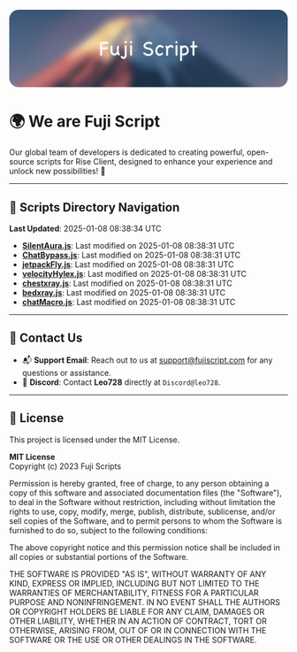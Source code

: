 ![Banner](.github/b.webp)

# 🌍 **We are Fuji Script**

Our global team of developers is dedicated to creating powerful, open-source scripts for Rise Client, designed to enhance your experience and unlock new possibilities! 🌟

---
<!-- SCRIPTS_NAVIGATION_START -->
## 📂 **Scripts Directory Navigation**

**Last Updated**: 2025-01-08 08:38:34 UTC

- **[SilentAura.js](scripts/SilentAura.js)**: Last modified on 2025-01-08 08:38:31 UTC
- **[ChatBypass.js](scripts/ChatBypass.js)**: Last modified on 2025-01-08 08:38:31 UTC
- **[jetpackFly.js](scripts/jetpackFly.js)**: Last modified on 2025-01-08 08:38:31 UTC
- **[velocityHylex.js](scripts/velocityHylex.js)**: Last modified on 2025-01-08 08:38:31 UTC
- **[chestxray.js](scripts/chestxray.js)**: Last modified on 2025-01-08 08:38:31 UTC
- **[bedxray.js](scripts/bedxray.js)**: Last modified on 2025-01-08 08:38:31 UTC
- **[chatMacro.js](scripts/chatMacro.js)**: Last modified on 2025-01-08 08:38:31 UTC

<!-- SCRIPTS_NAVIGATION_END -->

---

## 💬 **Contact Us**  
- 📬 **Support Email**: Reach out to us at [support@fujiscript.com](mailto:support@fujiscript.com) for any questions or assistance.  
- 💬 **Discord**: Contact **Leo728** directly at `Discord@leo728`.

---

## 📜 **License**

This project is licensed under the MIT License.  

**MIT License**  
Copyright (c) 2023 Fuji Scripts  

Permission is hereby granted, free of charge, to any person obtaining a copy of this software and associated documentation files (the "Software"), to deal in the Software without restriction, including without limitation the rights to use, copy, modify, merge, publish, distribute, sublicense, and/or sell copies of the Software, and to permit persons to whom the Software is furnished to do so, subject to the following conditions:  

The above copyright notice and this permission notice shall be included in all copies or substantial portions of the Software.  

THE SOFTWARE IS PROVIDED "AS IS", WITHOUT WARRANTY OF ANY KIND, EXPRESS OR IMPLIED, INCLUDING BUT NOT LIMITED TO THE WARRANTIES OF MERCHANTABILITY, FITNESS FOR A PARTICULAR PURPOSE AND NONINFRINGEMENT. IN NO EVENT SHALL THE AUTHORS OR COPYRIGHT HOLDERS BE LIABLE FOR ANY CLAIM, DAMAGES OR OTHER LIABILITY, WHETHER IN AN ACTION OF CONTRACT, TORT OR OTHERWISE, ARISING FROM, OUT OF OR IN CONNECTION WITH THE SOFTWARE OR THE USE OR OTHER DEALINGS IN THE SOFTWARE.  
